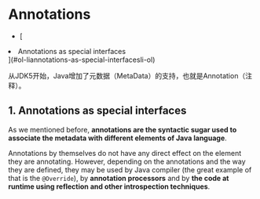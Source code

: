 # Annotations

<!-- TOC -->

- [<ol>
<li>Annotations as special interfaces</li>
</ol>](#ol-liannotations-as-special-interfacesli-ol)

<!-- /TOC -->

从JDK5开始，Java增加了元数据（MetaData）的支持，也就是Annotation（注释）。

## 1. Annotations as special interfaces

As we mentioned before, **annotations are the syntactic sugar used to associate the metadata with different elements of Java language**.

Annotations by themselves do not have any direct effect on the element they are annotating. However, depending on the annotations and the way they are defined, they may be used by Java compiler (the great example of that is the `@Override`), by **annotation processors** and by **the code at runtime using reflection and other introspection techniques**.






